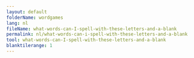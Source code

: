 ```yaml
---
layout: default
folderName: wordgames
lang: nl
fileName: what-words-can-I-spell-with-these-letters-and-a-blank
permalink: nl/what-words-can-i-spell-with-these-letters-and-a-blank
tool: what-words-can-I-spell-with-these-letters-and-a-blank
blanktilerange: 1
---     
```

